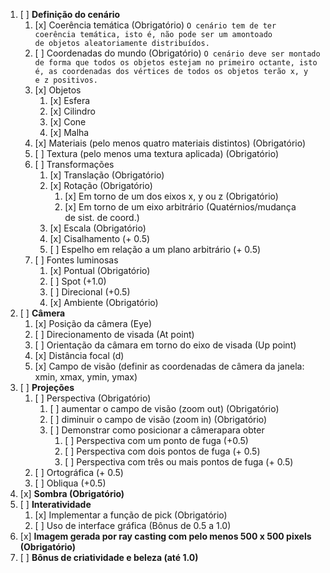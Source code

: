 1. [ ] **Definição do cenário**
    1. [x] Coerência temática (Obrigatório)
	    `O cenário tem de ter coerência temática, isto é, não pode ser um amontoado de objetos aleatoriamente distribuídos.`
	2. [ ] Coordenadas do mundo (Obrigatório)
		`O cenário deve ser montado de forma que todos os objetos estejam no primeiro octante, isto é, as coordenadas dos vértices de todos os objetos terão x, y e z positivos.`
	3. [x] Objetos
		1. [x] Esfera
		2. [x] Cilindro
		3. [x] Cone
		4. [x] Malha
	4. [x] Materiais (pelo menos quatro materiais distintos) (Obrigatório)
	5. [ ] Textura (pelo menos uma textura aplicada) (Obrigatório)
	6. [ ] Transformações
		1. [x] Translação (Obrigatório)
		2. [x] Rotação (Obrigatório)
			1. [x] Em torno de um dos eixos x, y ou z (Obrigatório)
			2. [x] Em torno de um eixo arbitrário (Quatérnios/mudança de sist. de coord.)
		3. [x] Escala (Obrigatório)
		4. [x] Cisalhamento (+ 0.5)
		5. [ ] Espelho em relação a um plano arbitrário (+ 0.5)
	7. [ ] Fontes luminosas
		1. [x] Pontual (Obrigatório)
		2. [ ] Spot (+1.0)
		3. [ ] Direcional (+0.5)
		4. [x] Ambiente (Obrigatório)
2. [ ] **Câmera**
	1. [x] Posição da câmera (Eye)
	2. [ ] Direcionamento de visada (At point)
	3. [ ] Orientação da câmara em torno do eixo de visada (Up point)
	4. [x] Distância focal (d)
	5. [x] Campo de visão (definir as coordenadas de câmera da janela: xmin, xmax, ymin, ymax)   
3. [ ] **Projeções**
	1. [ ] Perspectiva (Obrigatório)  
		1. [ ] aumentar o campo de visão (zoom out) (Obrigatório)
		2. [ ] diminuir o campo de visão (zoom in) (Obrigatório)
		3. [ ] Demonstrar como posicionar a câmerapara obter
			1. [ ] Perspectiva com um ponto de fuga (+0.5)
			2. [ ] Perspectiva com dois pontos de fuga (+ 0.5)
			3. [ ] Perspectiva com três ou mais pontos de fuga (+ 0.5)
	2. [ ] Ortográfica (+ 0.5)
	3. [ ] Obliqua (+0.5)
4. [x] **Sombra (Obrigatório)**
5. [ ] **Interatividade**
	1. [x] Implementar a função de pick (Obrigatório)
	2. [ ] Uso de interface gráfica (Bônus de 0.5 a 1.0)
6. [x] **Imagem gerada por ray casting com pelo menos 500 x 500 pixels (Obrigatório)**
7. [ ] **Bônus de criatividade e beleza (até 1.0)**
